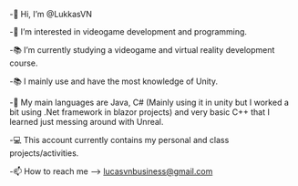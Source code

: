 -👋 Hi, I’m @LukkasVN

-👀 I’m interested in videogame development and programming.

-📚 I’m currently studying a videogame and virtual reality development course.

-📚 I mainly use and have the most knowledge of Unity.

-🌱 My main languages are Java, C# (Mainly using it in unity but I worked a bit using .Net framework in blazor projects) and very basic C++ that I learned just messing around with Unreal.

-💻 This account currently contains my personal and class projects/activities.

-📫 How to reach me --> lucasvnbusiness@gmail.com
<!---
LukasVN/LukasVN is a ✨ special ✨ repository because its `README.md` (this file) appears on your GitHub profile.
You can click the Preview link to take a look at your changes.
--->
